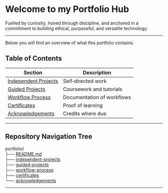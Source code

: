 # Welcome to my Portfolio Hub  

Fuelled by curiosity, honed through discipline, and anchored in a commitment to building ethical, purposeful, and versatile technology.  

---

Below you will find an overview of what this portfolio contains.

## Table of Contents

| Section | Description |
|---------|-------------|
| [Independent Projects](https://github.com/musman-uk/portfolio/blob/main/independent-projects/README.md) | Self‑directed work |
| [Guided Projects](https://github.com/musman-uk/portfolio/blob/main/guided-projects/README.md) | Coursework and tutorials |
| [Workflow Process](https://github.com/musman-uk/portfolio/blob/main/workflow-process/README.md) | Documentation of workflows |
| [Certificates](https://github.com/musman-uk/portfolio/blob/main/certificates/README.md) | Proof of learning |
| [Acknowledgements](https://github.com/musman-uk/portfolio/blob/main/acknowledgements/README.md) | Credits where due |

---

## Repository Navigation Tree


portfolio/  
├── [README.md](https://github.com/musman-uk/portfolio/blob/main/README.md)  
├── [independent-projects](https://github.com/musman-uk/portfolio/blob/main/independent-projects/README.md)  
├── [guided-projects](https://github.com/musman-uk/portfolio/blob/main/guided-projects/README.md)  
├── [workflow-process](https://github.com/musman-uk/portfolio/blob/main/workflow-process/README.md)  
├── [certificates](https://github.com/musman-uk/portfolio/blob/main/certificates/README.md)  
└── [acknowledgements](https://github.com/musman-uk/portfolio/blob/main/acknowledgements/README.md)  




---

